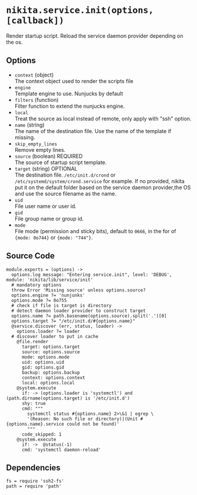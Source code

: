 
# `nikita.service.init(options, [callback])`

Render startup script.
Reload the service daemon provider depending on the os.

## Options

* `context` (object)   
  The context object used to render the scripts file
* `engine`   
  Template engine to use. Nunjucks by default   
* `filters` (function)   
  Filter function to extend the nunjucks engine.   
* `local`   
  Treat the source as local instead of remote, only apply with "ssh"
  option.   
* `name` (string)   
  The name of the destination file. Use the name of the template if missing.
* `skip_empty_lines`   
  Remove empty lines.   
* `source` (boolean) REQUIRED   
  The source of startup script template.   
* `target` (string) OPTIONAL   
  The destination file. `/etc/init.d/crond` or `/etc/systemd/system/crond.service` for example.
  If no provided, nikita put it on the default folder based on the service daemon
  provider,the OS and use the source filename as the name.
* `uid`   
  File user name or user id.   
* `gid`   
  File group name or group id.   
* `mode`   
  File mode (permission and sticky bits), default to `0666`, in the for of
  `{mode: 0o744}` or `{mode: "744"}`.   

## Source Code
    
    module.exports = (options) ->
      options.log message: "Entering service.init", level: 'DEBUG', module: 'nikita/lib/service/init'
      # mandatory options
      throw Error 'Missing source' unless options.source?
      options.engine ?= 'nunjunks'
      options.mode ?= 0o755
      # check if file is target is directory
      # detect daemon loader provider to construct target
      options.name ?= path.basename(options.source).split('.')[0]
      options.target ?= "/etc/init.d/#{options.name}"
      @service.discover (err, status, loader) -> 
        options.loader ?= loader
      # discover loader to put in cache
        @file.render 
          target: options.target
          source: options.source
          mode: options.mode
          uid: options.uid
          gid: options.gid
          backup: options.backup
          context: options.context
          local: options.local
        @system.execute
          if: -> (options.loader is 'systemctl') and (path.dirname(options.target) is '/etc/init.d')
          shy: true
          cmd: """
            systemctl status #{options.name} 2>\&1 | egrep \
            '(Reason: No such file or directory)|(Unit #{options.name}.service could not be found)'
            """
          code_skipped: 1
        @system.execute
          if: ->  @status(-1)
          cmd: 'systemctl daemon-reload'

## Dependencies
    
    fs = require 'ssh2-fs'
    path = require 'path'

[sysvinit vs systemd]:(https://www.digitalocean.com/community/tutorials/how-to-configure-a-linux-service-to-start-automatically-after-a-crash-or-reboot-part-2-reference)
